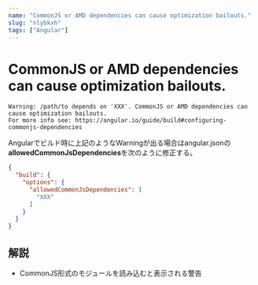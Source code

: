 ```yaml
---
name: "CommonJS or AMD dependencies can cause optimization bailouts."
slug: "nlybkxh"
tags: ["Angular"]
---
```


# CommonJS or AMD dependencies can cause optimization bailouts.

```
Warning: /path/to depends on 'XXX'. CommonJS or AMD dependencies can cause optimization bailouts.
For more info see: https://angular.io/guide/build#configuring-commonjs-dependencies
```

Angularでビルド時に上記のようなWarningが出る場合はangular.jsonの**allowedCommonJsDependencies**を次のように修正する。

```json
{
  "build": {
    "options": {
      "allowedCommonJsDependencies": [
        "XXX"
      ]
    }
  }
}
```

## 解説

- CommonJS形式のモジュールを読み込むと表示される警告